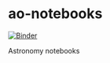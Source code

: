# ao-notebooks

[![Binder](https://mybinder.org/badge_logo.svg)](https://mybinder.org/v2/gh/sergiopasra/ao-notebooks/master)

Astronomy notebooks
